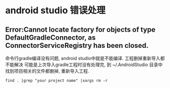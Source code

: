 # android studio 错误处理

## Error:Cannot locate factory for objects of type DefaultGradleConnector, as ConnectorServiceRegistry has been closed.
命令行gradle编译没有问题, android studio中就是不能编译. 工程删掉重新导入都不能解决
可能是上次导入gradle工程时没有处理完, 到 ~/.AndroidStudio 目录中找到项目相关的文件都删掉, 重新导入工程.

	find . |grep "your project name" |xargs rm -r